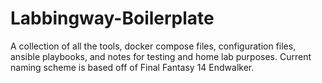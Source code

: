 # Labbingway-Boilerplate
A collection of all the tools, docker compose files, configuration files, ansible playbooks, and notes for testing and home lab purposes. Current naming scheme is based off of Final Fantasy 14 Endwalker.
